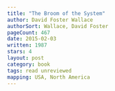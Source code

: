 ```yaml
---
title: "The Broom of the System"
author: David Foster Wallace
authorSort: Wallace, David Foster
pageCount: 467
date: 2015-02-03
written: 1987
stars: 4
layout: post
category: book
tags: read unreviewed
mapping: USA, North America
---
```

